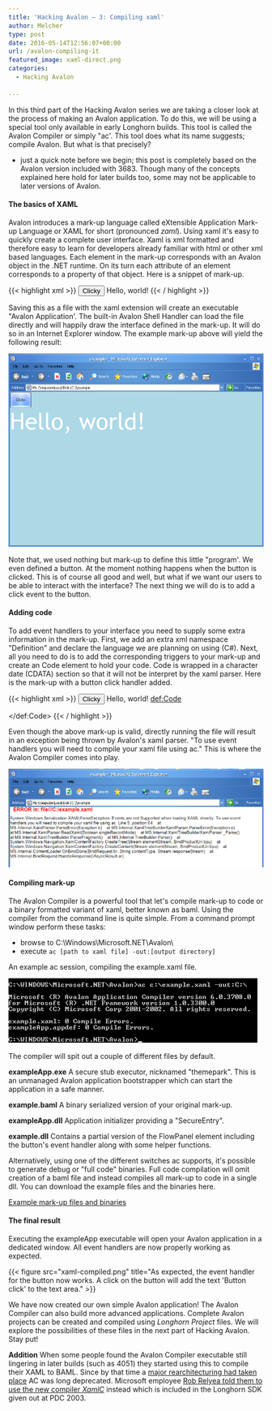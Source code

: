 ```yaml
---
title: 'Hacking Avalon – 3: Compiling xaml'
author: Melcher
type: post
date: 2016-05-14T12:56:07+00:00
url: /avalon-compiling-it
featured_image: xaml-direct.png
categories:
  - Hacking Avalon

---
```

In this third part of the Hacking Avalon series we are taking a closer look at the process of making an Avalon application. To do this, we will be using a special tool only available in early Longhorn builds. This tool is called the Avalon Compiler or simply "ac'. This tool does what its name suggests; compile Avalon. But what is that precisely?

  * just a quick note before we begin; this post is completely based on the Avalon version included with 3683. Though many of the concepts explained here hold for later builds too, some may not be applicable to later versions of Avalon.

#### The basics of XAML

Avalon introduces a mark-up language called eXtensible Application Mark-up Language or XAML for short (pronounced _zaml_). Using xaml it's easy to quickly create a complete user interface. Xaml is xml formatted and therefore easy to learn for developers already familiar with html or other xml based languages. Each element in the mark-up corresponds with an Avalon object in the .NET runtime. On its turn each attribute of an element corresponds to a property of that object. Here is a snippet of mark-up.

{{< highlight xml >}}
<FlowPanel xmlns="using:System;System.Windows;System.Windows.Controls" Background="LightBlue">
  <Button Height="100px">Clicky</Button>
  <TextPanel Foreground="White" FontFamily="Trebuchet MS" FontSize="72pt">Hello, world!</TextPanel>
</FlowPanel>
{{< / highlight >}}

Saving this as a file with the xaml extension will create an executable "Avalon Application'. The built-in Avalon Shell Handler can load the file directly and will happily draw the interface defined in the mark-up. It will do so in an Internet Explorer window. The example mark-up above will yield the following result:

![](xaml-direct.png)

Note that, we used nothing but mark-up to define this little "program'. We even defined a button. At the moment nothing happens when the button is clicked. This is of course all good and well, but what if we want our users to be able to interact with the interface? The next thing we will do is to add a click event to the button.

#### Adding code

To add event handlers to your interface you need to supply some extra information in the mark-up. First, we add an extra xml  namespace "Definition" and declare the language we are planning on using (C#). Next, all you need to do is to add the corresponding triggers to your mark-up and create an Code element to hold your code. Code is wrapped in a character date (CDATA) section so that it will not be interpret by the xaml parser. Here is the mark-up with a button click handler added.

{{< highlight xml >}}
<FlowPanel xmlns="using:System;System.Windows;System.Windows.Controls" xmlns:def="Definition" def:Language="C#" Background="LightBlue">
  <Button Height="100px" Click="handleClick">Clicky</Button>
  <TextPanel Foreground="White" FontFamily="Trebuchet MS" FontSize="72pt" ID="TextArea">Hello, world!</TextPanel>
  <def:Code>
  <![CDATA[
    void handleClick(Element el, ClickEventArgs args) {
      TextArea.Nodes.Add("Button clicked");
    }
  ]]>
  </def:Code>
</FlowPanel>
{{< / highlight >}}

Even though the above mark-up is valid, directly running the file will result in an exception being thrown by Avalon's xaml parser. "To use event handlers you will need to compile your xaml file using ac." This is where the Avalon Compiler comes into play.

![](xaml-events-crop.png)

#### Compiling mark-up

The Avalon Compiler is a powerful tool that let's compile mark-up to code or a binary formatted variant of xaml, better known as baml. Using the compiler from the command line is quite simple. From a command prompt window perform these tasks:

  * browse to C:\Windows\Microsoft.NET\Avalon\
  * execute `ac [path to xaml file] -out:[output directory]`

An example ac session, compiling the example.xaml file.

![](ac-session.png)

The compiler will spit out a couple of different files by default.

**exampleApp.exe** A secure stub executor, nicknamed "themepark". This is an unmanaged Avalon application bootstrapper which can start the application in a safe manner.

**example.baml** A binary serialized version of your original mark-up.

**exampleApp.dll** Application initializer providing a "SecureEntry".

**example.dll** Contains a partial version of the FlowPanel element including the button's event handler along with some helper functions.

Alternatively, using one of the different switches ac supports, it's possible to generate debug or "full code" binaries. Full code compilation will omit creation of a baml file and instead compiles all mark-up to code in a single dll. You can download the example files and the binaries here.

[Example mark-up files and binaries](/download/example-mark-up-files-and-binaries.zip)

#### The final result

Executing the exampleApp executable will open your Avalon application in a dedicated window. All event handlers are now properly working as expected.

{{< figure src="xaml-compiled.png" title="As expected, the event handler for the button now works. A click on the button will add the text 'Button click' to the text area." >}}

We have now created our own simple Avalon application! The Avalon Compiler can also build more advanced applications. Complete Avalon projects can be created and compiled using _Longhorn Project_ files. We will explore the possibilities of these files in the next part of Hacking Avalon. Stay put!

**Addition** When some people found the Avalon Compiler executable still lingering in later builds (such as 4051) they started using this to compile their XAML to BAML. Since by that time a [major rearchitecturing had taken place](http://www.osbetaarchive.net/topic/83-the-two-versions-of-avalon/ "Melcher, OSBetaArchive - Two versions of Avalon") AC was long deprecated. Microsoft employee [Rob Relyea told them to use the new compiler _XamlC_](http://web.archive.org/web/20040625114600/http://weblogs.asp.net/jnadal/archive/2003/11/17/38124.aspx "Jason Nadal - Manually Compile your XAML into BAML") instead which is included in the Longhorn SDK given out at PDC 2003.